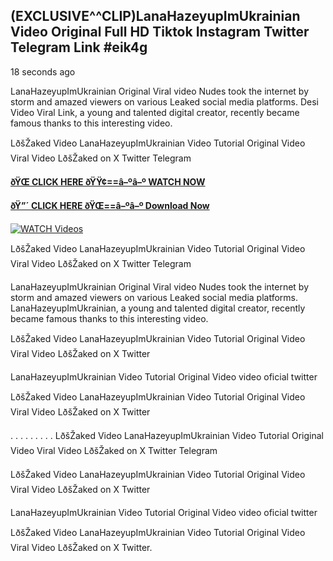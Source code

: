## (EXCLUSIVE^^CLIP)LanaHazeyupImUkrainian Video Original Full HD Tiktok Instagram Twitter Telegram Link #eik4g

18 seconds ago

LanaHazeyupImUkrainian Original Viral video Nudes took the internet by storm and amazed viewers on various Leaked social media platforms. Desi Video Viral Link, a young and talented digital creator, recently became famous thanks to this interesting video.

LðšŽaked Video LanaHazeyupImUkrainian Video Tutorial Original Video Viral Video LðšŽaked on X Twitter Telegram

**[ðŸŒ CLICK HERE ðŸŸ¢==â–ºâ–º WATCH NOW](https://clips-mediaa.blogspot.com/2025/02/video-viral-download.html)**

**[ðŸ”´ CLICK HERE ðŸŒ==â–ºâ–º Download Now](https://clips-mediaa.blogspot.com/2025/02/video-viral-download.html)**

[![WATCH Videos](https://i.imgur.com/dJHk4Zq.gif)](https://clips-mediaa.blogspot.com/2025/02/video-viral-download.html)

LðšŽaked Video LanaHazeyupImUkrainian Video Tutorial Original Video Viral Video LðšŽaked on X Twitter Telegram

LanaHazeyupImUkrainian Original Viral video Nudes took the internet by storm and amazed viewers on various Leaked social media platforms. LanaHazeyupImUkrainian, a young and talented digital creator, recently became famous thanks to this interesting video.

LðšŽaked Video LanaHazeyupImUkrainian Video Tutorial Original Video Viral Video LðšŽaked on X Twitter

LanaHazeyupImUkrainian Video Tutorial Original Video video oficial twitter

LðšŽaked Video LanaHazeyupImUkrainian Video Tutorial Original Video Viral Video LðšŽaked on X Twitter

. . . . . . . . . LðšŽaked Video LanaHazeyupImUkrainian Video Tutorial Original Video Viral Video LðšŽaked on X Twitter Telegram

LðšŽaked Video LanaHazeyupImUkrainian Video Tutorial Original Video Viral Video LðšŽaked on X Twitter

LanaHazeyupImUkrainian Video Tutorial Original Video video oficial twitter

LðšŽaked Video LanaHazeyupImUkrainian Video Tutorial Original Video Viral Video LðšŽaked on X Twitter.